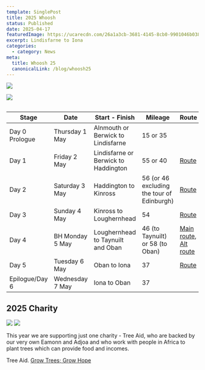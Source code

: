 ```yaml
---
template: SinglePost
title: 2025 Whoosh
status: Published
date: 2025-04-17
featuredImage: https://ucarecdn.com/26a1a3cb-3681-4145-8cb0-9901046b0389/
excerpt: Lindisfarne to Iona
categories:
  - category: News
meta:
  title: Whoosh 25
  canonicalLink: /blog/whoosh25
---
```

![](https://ucarecdn.com/5d2bf2e9-9589-47cd-93a9-155e1529ff04/)

![](https://ucarecdn.com/935f88e0-f5ba-440e-96a1-8ff253bc4c8f/)

![]()

| Stage          | Date            | Start - Finish                       | Mileage                                    | Route                                                                   |
| -------------- | --------------- | ------------------------------------ | ------------------------------------------ | ----------------------------------------------------------------------- |
| Day 0 Prologue | Thursday 1 May  | Alnmouth or Berwick to Lindisfarne   | 15 or 35                                   |                                                                         |
| Day 1          | Friday 2 May    | Lindisfarne or Berwick to Haddington | 55 or 40                                   | [Route](https://out.ac/IXBooc)                                          |
| Day 2          | Saturday 3 May  | Haddington to Kinross                | 56 (or 46 excluding the tour of Edinburgh) | [Route](https://out.ac/IXBpRA)                                          |
| Day 3          | Sunday 4 May    | Kinross to Loughernhead              | 54                                         | [Route](https://out.ac/IXBpfg)                                          |
| Day 4          | BH Monday 5 May | Loughernhead to Taynuilt and Oban    | 46 (to Taynuilt) or 58 (to Oban)           | [Main route](https://out.ac/IYsrAk), [Alt route](https://out.ac/IXBq4A) |
| Day 5          | Tuesday 6 May   | Oban to Iona                         | 37                                         | [Route](https://out.ac/IXBqJE)                                          |
| Epilogue/Day 6 | Wednesday 7 May | Iona to Oban                         | 37                                         |                                                                         |

## 2025 Charity

![](https://ucarecdn.com/4e4fb2f0-578e-479c-9540-1d7ded5ff2e1/)
[![](https://ucarecdn.com/5c5df97d-1118-4d17-8373-ff75e70f608a/)](https://www.justgiving.com/team/whoosh2025)

This year we are supporting just one charity - Tree Aid, who are backed by our very own Eamonn and Adjoa and who work with people in Africa to plant trees which can provide food and incomes. 

Tree Aid. [Grow Trees; Grow Hope](https://www.treeaid.org/)